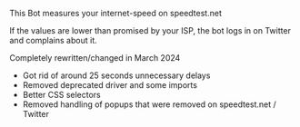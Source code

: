 This Bot measures your internet-speed on speedtest.net

If the values are lower than promised by your ISP,
the bot logs in on Twitter and complains about it.

Completely rewritten/changed in March 2024

+ Got rid of around 25 seconds unnecessary delays
+ Removed deprecated driver and some imports
+ Better CSS selectors
+ Removed handling of popups that were removed on speedtest.net / Twitter
  
